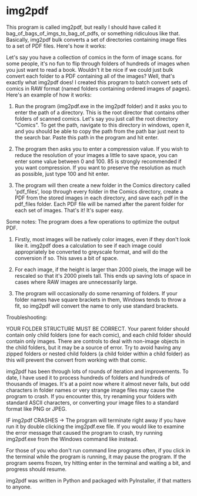 # img2pdf
This program is called img2pdf, but really I should have called it bag_of_bags_of_imgs_to_bag_of_pdfs, or something ridiculous like that. Basically, img2pdf bulk converts a set of directories containing image files to a set of PDF files. Here's how it works:

Let's say you have a collection of comics in the form of image scans. for some people, it's no fun to flip through folders of hundreds of images when you just want to read a book. Wouldn't it be nice if we could just bulk convert each folder to a PDF containing all of the images? Well, that's exactly what img2pdf does! I created this program to batch convert sets of comics in RAW format (named folders containing ordered images of pages). Here's an example of how it works:

1. Run the program (img2pdf.exe in the img2pdf folder) and it asks you to enter the path of a directory. This is the root director that contains other folders of scanned comics. Let's say you just call the root directory "Comics". To get the path, navigate to this directory in windows, open it, and you should be able to copy the path from the path bar just next to the search bar. Paste this path in the program and hit enter.

3. The program then asks you to enter a compression value. If you wish to reduce the resolution of your images a little to save space, you can enter some value between 0 and 100. 85 is strongly recommended if you want compression. If you want to preserve the resolution as much as possible, just type 100 and hit enter.

4. The program will then create a new folder in the Comics directory called 'pdf_files', loop through every folder in the Comics directory, create a PDF from the stored images in each directory, and save each pdf in the pdf_files folder. Each PDF file will be named after the parent folder for each set of images. That's it! It's super easy.

Some notes:
The program does a few operations to optimize the output PDF. 

1. Firstly, most images will be natively color images, even if they don't look like it. img2pdf does a calculation to see if each image could appropriately be converted to greyscale format, and will do the conversion if so. This saves a bit of space. 

2. For each image, if the height is larger than 2000 pixels, the image will be rescaled so that it's 2000 pixels tall. This ends up saving lots of space in cases where RAW images are unnecessarily large.

3. The program will occasionally do some renaming of folders. If your folder names have square brackets in them, Windows tends to throw a fit, so img2pdf will convert the name to only use standard brackets.

Troubleshooting:

YOUR FOLDER STRUCTURE MUST BE CORRECT. Your parent folder should contain only child folders (one for each comic), and each child folder should contain only images. There are controls to deal with non-image objects in the child folders, but it may be a source of error. Try to avoid having any zipped folders or nested child folders (a child folder within a child folder) as this will prevent the convert from working with that comic.

img2pdf has been through lots of rounds of iteration and improvements. To date, I have used it to process hundreds of folders and hundreds of thousands of images. It's at a point now where it almost never fails, but odd characters in folder names or very strange image files may cause the program to crash. If you encounter this, try renaming your folders with standard ASCII characters, or converting your image files to a standard format like PNG or JPEG.

IF img2pdf CRASHES -> The program will terminate right away if you have run it by double clicking the img2pdf.exe file. If you would like to examine the error message that caused the program to crash, try running img2pdf.exe from the Windows command like instead. 

For those of you who don't run command line programs often, if you click in the terminal while the program is running, it may pause the program. If the program seems frozen, try hitting enter in the terminal and waiting a bit, and progress should resume.

img2pdf was written in Python and packaged with PyInstaller, if that matters to anyone.
